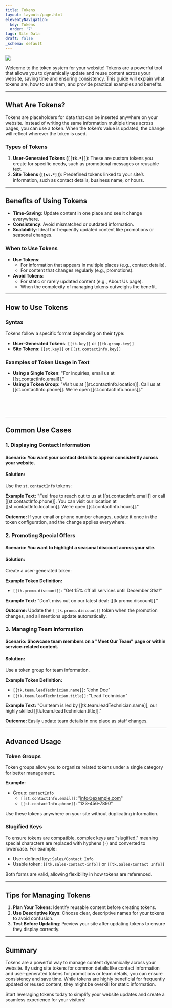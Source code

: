 ```yaml
---
title: Tokens
layout: layouts/page.html
eleventyNavigation:
  key: Tokens
  order: '7'
tags: Site Data
draft: false
_schema: default
---
```

![](/assets/images/uploads/image-83.png)

Welcome to the token system for your website! Tokens are a powerful tool that allows you to dynamically update and reuse content across your website, saving time and ensuring consistency. This guide will explain what tokens are, how to use them, and provide practical examples and benefits.

---

## What Are Tokens?

Tokens are placeholders for data that can be inserted anywhere on your website. Instead of writing the same information multiple times across pages, you can use a token. When the token’s value is updated, the change will reflect wherever the token is used.

### Types of Tokens

1. **User-Generated Tokens (`[[tk.*]]`)**: These are custom tokens you create for specific needs, such as promotional messages or reusable text.
2. **Site Tokens (`[[st.*]]`)**: Predefined tokens linked to your site’s information, such as contact details, business name, or hours.

---

## Benefits of Using Tokens

* **Time-Saving**: Update content in one place and see it change everywhere.
* **Consistency**: Avoid mismatched or outdated information.
* **Scalability**: Ideal for frequently updated content like promotions or seasonal changes.

### When to Use Tokens

* **Use Tokens**:
  * For information that appears in multiple places (e.g., contact details).
  * For content that changes regularly (e.g., promotions).
* **Avoid Tokens**:
  * For static or rarely updated content (e.g., About Us page).
  * When the complexity of managing tokens outweighs the benefit.

---

## How to Use Tokens

### Syntax

Tokens follow a specific format depending on their type:

* **User-Generated Tokens**: `[[tk.key]]` or `[[tk.group.key]]`
* **Site Tokens**: `[[st.key]]` or `[[st.contactInfo.key]]`

### Examples of Token Usage in Text

* **Using a Single Token**: "For inquiries, email us at \[\[st.contactInfo.email\]\]."
* **Using a Token Group**: "Visit us at \[\[st.contactInfo.location\]\]. Call us at \[\[st.contactInfo.phone\]\]. We’re open \[\[st.contactInfo.hours\]\]."

&nbsp;

&nbsp;

---

## Common Use Cases

### **1\. Displaying Contact Information**

#### **Scenario**: You want your contact details to appear consistently across your website.

#### **Solution**:

Use the `st.contactInfo` tokens:

**Example Text:** "Feel free to reach out to us at \[\[st.contactInfo.email\]\] or call \[\[st.contactInfo.phone\]\]. You can visit our location at \[\[st.contactInfo.location\]\]. We’re open \[\[st.contactInfo.hours\]\]."

**Outcome:** If your email or phone number changes, update it once in the token configuration, and the change applies everywhere.

### **2\. Promoting Special Offers**

#### **Scenario**: You want to highlight a seasonal discount across your site.

#### **Solution**:

Create a user-generated token:

**Example Token Definition:**

* `[[tk.promo.discount]]`: "Get 15% off all services until December 31st!"

**Example Text:** "Don’t miss out on our latest deal: \[\[tk.promo.discount\]\]."

**Outcome:** Update the `[[tk.promo.discount]]` token when the promotion changes, and all mentions update automatically.

### **3\. Managing Team Information**

#### **Scenario**: Showcase team members on a "Meet Our Team" page or within service-related content.

#### **Solution**:

Use a token group for team information.

**Example Token Definition:**

* `[[tk.team.leadTechnician.name]]`: "John Doe"
* `[[tk.team.leadTechnician.title]]`: "Lead Technician"

**Example Text:** "Our team is led by \[\[tk.team.leadTechnician.name\]\], our highly skilled \[\[tk.team.leadTechnician.title\]\]."

**Outcome:** Easily update team details in one place as staff changes.

---

## Advanced Usage

### Token Groups

Token groups allow you to organize related tokens under a single category for better management.

**Example:**

* Group: `contactInfo`
  * `[[st.contactInfo.email]]`: "[info@example.com]()"
  * `[[st.contactInfo.phone]]`: "123-456-7890"

Use these tokens anywhere on your site without duplicating information.

### Slugified Keys

To ensure tokens are compatible, complex keys are "slugified," meaning special characters are replaced with hyphens (`-`) and converted to lowercase. For example:

* User-defined key: `Sales/Contact Info`
* Usable token: `[[tk.sales-contact-info]]` or `[[tk.Sales/Contact Info]]`

Both forms are valid, allowing flexibility in how tokens are referenced.

---

## Tips for Managing Tokens

1. **Plan Your Tokens**: Identify reusable content before creating tokens.
2. **Use Descriptive Keys**: Choose clear, descriptive names for your tokens to avoid confusion.
3. **Test Before Updating**: Preview your site after updating tokens to ensure they display correctly.

---

## Summary

Tokens are a powerful way to manage content dynamically across your website. By using site tokens for common details like contact information and user-generated tokens for promotions or team details, you can ensure consistency and save time. While tokens are highly beneficial for frequently updated or reused content, they might be overkill for static information.

Start leveraging tokens today to simplify your website updates and create a seamless experience for your visitors!